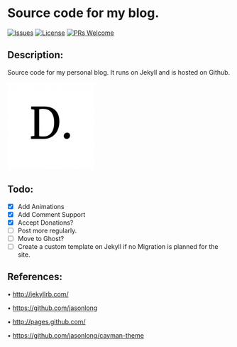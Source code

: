 <h1 id='Repo-title'> Source code for my blog.</h1>

[![Issues](https://img.shields.io/github/issues/Navneet-Suresh/navneet-suresh.github.io.svg?style=flat-square)](https://github.com/Navneet-Suresh/navneet-suresh.github.io/issues/?utm_source=Links-Website&utm_medium=badge&utm_campaign=One-bio-link) [![License](https://img.shields.io/github/license/Navneet-Suresh/navneet-suresh.github.io.svg?style=flat-square)](https://github.com/Navneet-Suresh/navneet-suresh.github.io/blob/master/LICENSE.md?utm_source=Links-Website&utm_medium=badge&utm_campaign=One-bio-link) [![PRs Welcome](https://img.shields.io/badge/PRs-welcome-brightgreen.svg?style=flat-square)](http://makeapullrequest.com)

<h2 id='Repo-Description'> Description:</h2>

Source code for my personal blog. It runs on Jekyll and is hosted on Github.

<kbd><img src='/assets/favicons/favicon-196x196.png'/></kbd>

<h2 id="todo-list">Todo:</h2>

- [x] Add Animations
- [x] Add Comment Support
- [x] Accept Donations?
- [ ] Post more regularly.
- [ ] Move to Ghost?
- [ ] Create a custom template on Jekyll if no Migration is planned for the site.
 
## References:

• http://jekyllrb.com/

• https://github.com/jasonlong

• http://pages.github.com/

• https://github.com/jasonlong/cayman-theme
